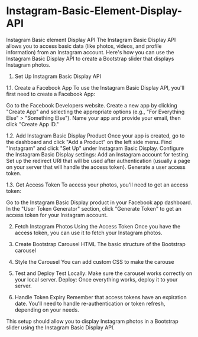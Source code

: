 # Instagram-Basic-Element-Display-API
Instagram Basic element Display API
The Instagram Basic Display API allows you to access basic data (like photos, videos, and profile information) from an Instagram account. Here's how you can use the Instagram Basic Display API to create a Bootstrap slider that displays Instagram photos.

1. Set Up Instagram Basic Display API
   
1.1. Create a Facebook App
To use the Instagram Basic Display API, you'll first need to create a Facebook App:

Go to the Facebook Developers website.
Create a new app by clicking "Create App" and selecting the appropriate options (e.g., "For Everything Else" > "Something Else").
Name your app and provide your email, then click "Create App ID."

1.2. Add Instagram Basic Display Product
Once your app is created, go to the dashboard and click "Add a Product" on the left side menu.
Find "Instagram" and click "Set Up" under Instagram Basic Display.
Configure the Instagram Basic Display settings:
Add an Instagram account for testing.
Set up the redirect URI that will be used after authentication (usually a page on your server that will handle the access token).
Generate a user access token.

1.3. Get Access Token
To access your photos, you'll need to get an access token:

Go to the Instagram Basic Display product in your Facebook app dashboard.
In the "User Token Generator" section, click "Generate Token" to get an access token for your Instagram account.

2. Fetch Instagram Photos Using the Access Token
Once you have the access token, you can use it to fetch your Instagram photos.

3. Create Bootstrap Carousel HTML
The basic structure of the Bootstrap carousel

4. Style the Carousel
You can add custom CSS to make the carouse

5. Test and Deploy
Test Locally: Make sure the carousel works correctly on your local server.
Deploy: Once everything works, deploy it to your server.

7. Handle Token Expiry
Remember that access tokens have an expiration date. You'll need to handle re-authentication or token refresh, depending on your needs.

This setup should allow you to display Instagram photos in a Bootstrap slider using the Instagram Basic Display API.
